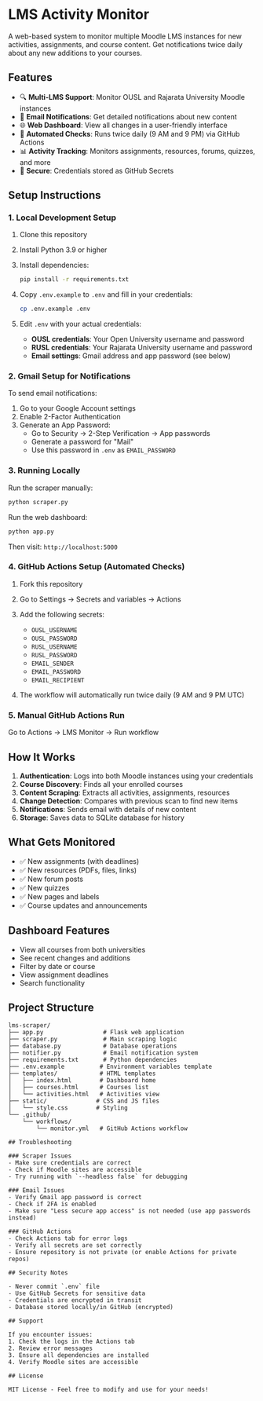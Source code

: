 # LMS Activity Monitor

A web-based system to monitor multiple Moodle LMS instances for new activities, assignments, and course content. Get notifications twice daily about any new additions to your courses.

## Features

- 🔍 **Multi-LMS Support**: Monitor OUSL and Rajarata University Moodle instances
- 📧 **Email Notifications**: Get detailed notifications about new content
- 🌐 **Web Dashboard**: View all changes in a user-friendly interface
- 🔄 **Automated Checks**: Runs twice daily (9 AM and 9 PM) via GitHub Actions
- 📊 **Activity Tracking**: Monitors assignments, resources, forums, quizzes, and more
- 🔐 **Secure**: Credentials stored as GitHub Secrets

## Setup Instructions

### 1. Local Development Setup

1. Clone this repository
2. Install Python 3.9 or higher
3. Install dependencies:

   ```bash
   pip install -r requirements.txt
   ```

4. Copy `.env.example` to `.env` and fill in your credentials:

   ```bash
   cp .env.example .env
   ```

5. Edit `.env` with your actual credentials:
   - **OUSL credentials**: Your Open University username and password
   - **RUSL credentials**: Your Rajarata University username and password
   - **Email settings**: Gmail address and app password (see below)

### 2. Gmail Setup for Notifications

To send email notifications:

1. Go to your Google Account settings
2. Enable 2-Factor Authentication
3. Generate an App Password:
   - Go to Security → 2-Step Verification → App passwords
   - Generate a password for "Mail"
   - Use this password in `.env` as `EMAIL_PASSWORD`

### 3. Running Locally

Run the scraper manually:

```bash
python scraper.py
```

Run the web dashboard:

```bash
python app.py
```

Then visit: `http://localhost:5000`

### 4. GitHub Actions Setup (Automated Checks)

1. Fork this repository
2. Go to Settings → Secrets and variables → Actions
3. Add the following secrets:

   - `OUSL_USERNAME`
   - `OUSL_PASSWORD`
   - `RUSL_USERNAME`
   - `RUSL_PASSWORD`
   - `EMAIL_SENDER`
   - `EMAIL_PASSWORD`
   - `EMAIL_RECIPIENT`

4. The workflow will automatically run twice daily (9 AM and 9 PM UTC)

### 5. Manual GitHub Actions Run

Go to Actions → LMS Monitor → Run workflow

## How It Works

1. **Authentication**: Logs into both Moodle instances using your credentials
2. **Course Discovery**: Finds all your enrolled courses
3. **Content Scraping**: Extracts all activities, assignments, resources
4. **Change Detection**: Compares with previous scan to find new items
5. **Notifications**: Sends email with details of new content
6. **Storage**: Saves data to SQLite database for history

## What Gets Monitored

- ✅ New assignments (with deadlines)
- ✅ New resources (PDFs, files, links)
- ✅ New forum posts
- ✅ New quizzes
- ✅ New pages and labels
- ✅ Course updates and announcements

## Dashboard Features

- View all courses from both universities
- See recent changes and additions
- Filter by date or course
- View assignment deadlines
- Search functionality

## Project Structure

```
lms-scraper/
├── app.py                 # Flask web application
├── scraper.py             # Main scraping logic
├── database.py            # Database operations
├── notifier.py            # Email notification system
├── requirements.txt       # Python dependencies
├── .env.example          # Environment variables template
├── templates/            # HTML templates
│   ├── index.html        # Dashboard home
│   ├── courses.html      # Courses list
│   └── activities.html   # Activities view
├── static/              # CSS and JS files
│   └── style.css        # Styling
└── .github/
    └── workflows/
        └── monitor.yml   # GitHub Actions workflow

## Troubleshooting

### Scraper Issues
- Make sure credentials are correct
- Check if Moodle sites are accessible
- Try running with `--headless false` for debugging

### Email Issues
- Verify Gmail app password is correct
- Check if 2FA is enabled
- Make sure "Less secure app access" is not needed (use app passwords instead)

### GitHub Actions
- Check Actions tab for error logs
- Verify all secrets are set correctly
- Ensure repository is not private (or enable Actions for private repos)

## Security Notes

- Never commit `.env` file
- Use GitHub Secrets for sensitive data
- Credentials are encrypted in transit
- Database stored locally/in GitHub (encrypted)

## Support

If you encounter issues:
1. Check the logs in the Actions tab
2. Review error messages
3. Ensure all dependencies are installed
4. Verify Moodle sites are accessible

## License

MIT License - Feel free to modify and use for your needs!
```
